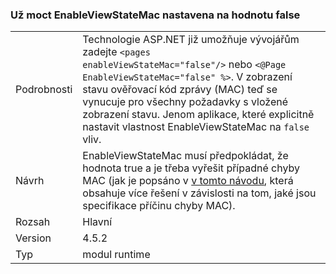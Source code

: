 ### <a name="no-longer-able-to-set-enableviewstatemac-to-false"></a>Už moct EnableViewStateMac nastavena na hodnotu false

|   |   |
|---|---|
|Podrobnosti|Technologie ASP.NET již umožňuje vývojářům zadejte <code>&lt;pages enableViewStateMac=&quot;false&quot;/&gt;</code> nebo <code>&lt;@Page EnableViewStateMac=&quot;false&quot; %&gt;</code>. V zobrazení stavu ověřovací kód zprávy (MAC) teď se vynucuje pro všechny požadavky s vložené zobrazení stavu. Jenom aplikace, které explicitně nastavit vlastnost EnableViewStateMac na <code>false</code> vliv.|
|Návrh|EnableViewStateMac musí předpokládat, že hodnota true a je třeba vyřešit případné chyby MAC (jak je popsáno v [v tomto návodu](https://support.microsoft.com/kb/2915218), která obsahuje více řešení v závislosti na tom, jaké jsou specifikace příčinu chyby MAC).|
|Rozsah|Hlavní|
|Version|4.5.2|
|Typ|modul runtime|

